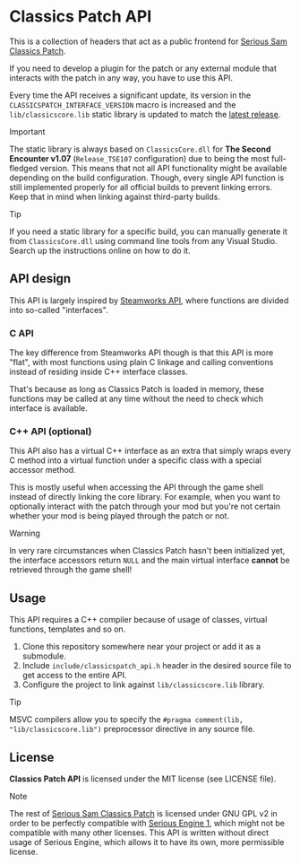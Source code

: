 # Classics Patch API

This is a collection of headers that act as a public frontend for [Serious Sam Classics Patch](https://github.com/SamClassicPatch).

If you need to develop a plugin for the patch or any external module that interacts with the patch in any way, you have to use this API.

Every time the API receives a significant update, its version in the `CLASSICSPATCH_INTERFACE_VERSION` macro is increased and the `lib/classicscore.lib` static library is updated to match the [latest release](https://github.com/SamClassicPatch/SuperProject/releases).

> [!IMPORTANT]
> The static library is always based on `ClassicsCore.dll` for **The Second Encounter v1.07** (`Release_TSE107` configuration) due to being the most full-fledged version. This means that not all API functionality might be available depending on the build configuration. Though, every single API function is still implemented properly for all official builds to prevent linking errors. Keep that in mind when linking against third-party builds.

> [!TIP]
> If you need a static library for a specific build, you can manually generate it from `ClassicsCore.dll` using command line tools from any Visual Studio. Search up the instructions online on how to do it.

## API design

This API is largely inspired by [Steamworks API](https://partner.steamgames.com/), where functions are divided into so-called "interfaces".

### C API
The key difference from Steamworks API though is that this API is more "flat", with most functions using plain C linkage and calling conventions instead of residing inside C++ interface classes.

That's because as long as Classics Patch is loaded in memory, these functions may be called at any time without the need to check which interface is available.

### C++ API (optional)
This API also has a virtual C++ interface as an extra that simply wraps every C method into a virtual function under a specific class with a special accessor method.

This is mostly useful when accessing the API through the game shell instead of directly linking the core library. For example, when you want to optionally interact with the patch through your mod but you're not certain whether your mod is being played through the patch or not.

> [!WARNING]
In very rare circumstances when Classics Patch hasn't been initialized yet, the interface accessors return `NULL` and the main virtual interface **cannot** be retrieved through the game shell!

## Usage

This API requires a C++ compiler because of usage of classes, virtual functions, templates and so on.

1. Clone this repository somewhere near your project or add it as a submodule.
2. Include `include/classicspatch_api.h` header in the desired source file to get access to the entire API.
3. Configure the project to link against `lib/classicscore.lib` library.
> [!TIP]
> MSVC compilers allow you to specify the `#pragma comment(lib, "lib/classicscore.lib")` preprocessor directive in any source file.

## License

**Classics Patch API** is licensed under the MIT license (see LICENSE file).

> [!NOTE]
> The rest of [Serious Sam Classics Patch](https://github.com/SamClassicPatch) is licensed under GNU GPL v2 in order to be perfectly compatible with [Serious Engine 1](https://github.com/Croteam-official/Serious-Engine), which might not be compatible with many other licenses. This API is written without direct usage of Serious Engine, which allows it to have its own, more permissible license.
